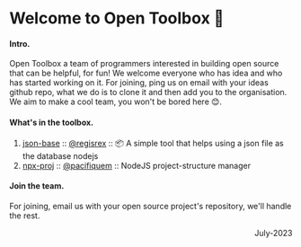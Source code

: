 # Welcome to Open Toolbox 🧰


#### Intro.
Open Toolbox a team of programmers interested in building open source that can be helpful, for fun! We welcome everyone who has idea and who has started working on it. For joining, ping us on email with your ideas github repo, what we do is to clone it and then add you to the organisation. We aim to make a cool team, you won't be bored here 😊.

#### What's in the toolbox.
1. [json-base](https://www.npmjs.com/package/@ndzhwr/json-base) ::  [@regisrex](https://github.com/regisrex) :: 📦 A simple tool that helps using a json file as the database nodejs  
2. [npx-proj](https://npmjs.com/package/npx-proj) :: [@pacifiquem](https://github.com/pacifiquem) :: NodeJS project-structure manager


####  Join the team.
For joining, email us with your open source project's repository, we'll handle the rest.


<p align="right">July-2023</p>


